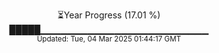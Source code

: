 <p align="center">
⏳Year Progress (17.01 %) <br>
█████▁▁▁▁▁▁▁▁▁▁▁▁▁▁▁▁▁▁▁▁▁▁▁▁▁ <br>
<sub>Updated: Tue, 04 Mar 2025 01:44:17 GMT</sub>
</p>

